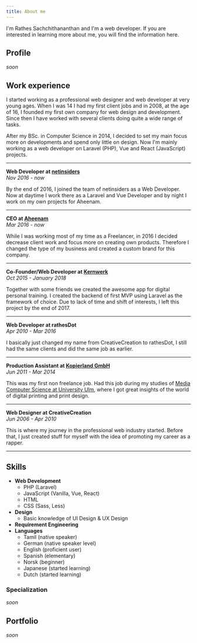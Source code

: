```yaml
---
title: About me
---
```


I'm Rathes Sachchithananthan and I'm a web developer. If you are interested in learning more about me, you will find the information here.

## Profile

*soon*

## Work experience

I started working as a professional web designer and web developer at very young ages. When I was 14 I had my first client jobs and in 2008, at the age of 16, I founded my first own company for web design and development. Since then I have worked with several clients doing quite a wide range of tasks.

After my BSc. in Computer Science in 2014, I decided to set my main focus more on developments and spend only little on design. Now I'm mainly working as a web developer on Laravel (PHP), Vue and React (JavaScript) projects.

---

**Web Developer at [netinsiders](https://netinsiders.de)**\
*Nov 2016 - now*

By the end of 2016, I joined the team of netinsiders as a Web Developer. Now at daytime I work there as a Laravel and Vue Developer and by night I work on my own projects for Aheenam.

---

**CEO at [Aheenam](https://aheenam.com)**\
*Mar 2016 - now*

While I was working most of my time as a Freelancer, in 2016 I decided decrease client work and focus more on creating own products. Therefore I changed the type of my business and created a custom brand for this company.

---

**Co-Founder/Web Developer at [Kernwerk](https://kernwerk.de)**\
*Oct 2015 - January 2018*

Together with some friends we created the awesome app for digital personal training. I created the backend of first MVP using Laravel as the framework of choice. Due to lack of time and shift of interests, I left this project by the end of 2017.

---

**Web Developer at rathesDot**\
*Apr 2010 - Mar 2016*

I basically just changed my name from CreativeCreation to rathesDot, I still had the same clients and did the same job as earlier.

---

**Production Assistant at [Kopierland GmbH](http://kopierland.de/ulm.html)**\
*Jun 2011 - Mar 2014*

This was my first non freelance job. Had this job during my studies of [Media Computer Science at University Ulm](https://www.uni-ulm.de/in/mi/), where I got great insights of the world of digital printing and print design.

---

**Web Designer at CreativeCreation**\
*Jun 2006 - Apr 2010*

This is where my journey in the professional web industry started. Before that, I just created stuff for myself with the idea of promoting my career as a rapper.

---

## Skills

- **Web Development**
  - PHP (Laravel)
  - JavaScript (Vanilla, Vue, React)
  - HTML
  - CSS (Sass, Less)
- **Design**
  - Basic knowledge of UI Design & UX Design
- **Requirement Engineering**
- **Languages**
  - Tamil (native speaker)
  - German (native speaker level)
  - English (proficient user)
  - Spanish (elementary)
  - Norsk (beginner)
  - Japanese (started learning)
  - Dutch (started learning)

### Specialization

*soon*

## Portfolio

*soon*